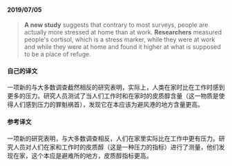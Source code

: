 #### 2019/07/05

> **A new study** suggests that contrary to most surveys, people are actually more stressed at home than at work. **Researchers** measured people's cortisol, which is a stress marker, while they were at work and while they were at home and found it higher at what is supposed to be a place of refuge.



#### 自己的译文

一项新的与大多数调查截然相反的研究表明，实际上，人类在家时比在工作时感到更多的压力。研究人员测试了当人们工作时和在家时的皮质醇含量（这一物质是使得人们感到压力的罪魁祸首），发现它在本应该为避风港的地方含量更高。



#### 参考译文

一项新的研究表明，与大多数调查相反，人们在家里实际比在工作中更有压力。研究人员对人们在家和工作时的皮质醇（这是一种压力的指标）进行了测量，他们发现在家，这个本应是避难所的地方，皮质醇指标更高。